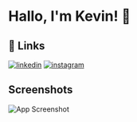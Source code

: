 
# Hallo, I'm Kevin! 🤺


## 🔗 Links

[![linkedin](https://img.shields.io/badge/linkedin-0A66C2?style=for-the-badge&logo=linkedin&logoColor=white)](https://www.linkedin.com/in/kevin-majesta-a37b2a26b/)
[![instagram](https://img.shields.io/badge/Instagram-E4405F?style=for-the-badge&logo=instagram&logoColor=white)](https://www.instagram.com/kvinivn/)


## Screenshots

![App Screenshot](https://encrypted-tbn0.gstatic.com/images?q=tbn:ANd9GcSv8mwY54QEEwmNDU7K1_Bhj7XfVwe4o5qjXg&s)

